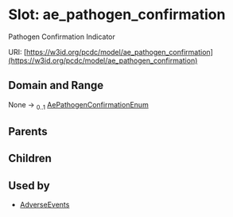 
# Slot: ae_pathogen_confirmation


Pathogen Confirmation Indicator

URI: [https://w3id.org/pcdc/model/ae_pathogen_confirmation](https://w3id.org/pcdc/model/ae_pathogen_confirmation)


## Domain and Range

None &#8594;  <sub>0..1</sub> [AePathogenConfirmationEnum](AePathogenConfirmationEnum.md)

## Parents


## Children


## Used by

 * [AdverseEvents](AdverseEvents.md)
